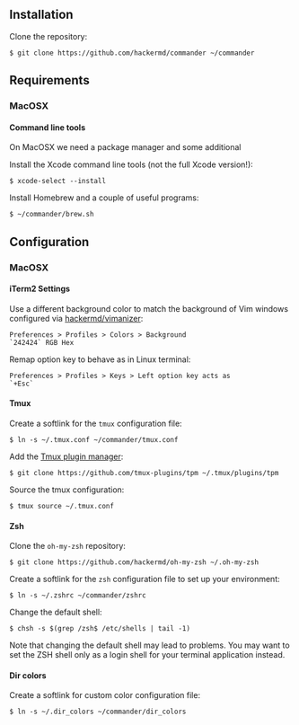 ## Installation

Clone the repository:

    $ git clone https://github.com/hackermd/commander ~/commander


## Requirements

### MacOSX

#### Command line tools

On MacOSX we need a package manager and some additional 

Install the Xcode command line tools (not the full Xcode version!):

    $ xcode-select --install

Install Homebrew and a couple of useful programs:

    $ ~/commander/brew.sh

## Configuration

### MacOSX

#### iTerm2 Settings

Use a different background color to match the background of Vim windows configured via [hackermd/vimanizer](https://github.com/hackermd/vimanizer):

    Preferences > Profiles > Colors > Background
    `242424` RGB Hex

Remap option key to behave as in Linux terminal:

    Preferences > Profiles > Keys > Left option key acts as
    `+Esc`

#### Tmux

Create a softlink for the `tmux` configuration file:

    $ ln -s ~/.tmux.conf ~/commander/tmux.conf

Add the [Tmux plugin manager](https://github.com/tmux-plugins/tpm):

    $ git clone https://github.com/tmux-plugins/tpm ~/.tmux/plugins/tpm

Source the tmux configuration:

    $ tmux source ~/.tmux.conf

#### Zsh

Clone the `oh-my-zsh` repository:

    $ git clone https://github.com/hackermd/oh-my-zsh ~/.oh-my-zsh

Create a softlink for the `zsh` configuration file to set up your environment:

    $ ln -s ~/.zshrc ~/commander/zshrc

Change the default shell:

    $ chsh -s $(grep /zsh$ /etc/shells | tail -1)

Note that changing the default shell may lead to problems. You may want to set the ZSH shell only as a login shell for your terminal application instead.

#### Dir colors

Create a softlink for custom color configuration file:

    $ ln -s ~/.dir_colors ~/commander/dir_colors


